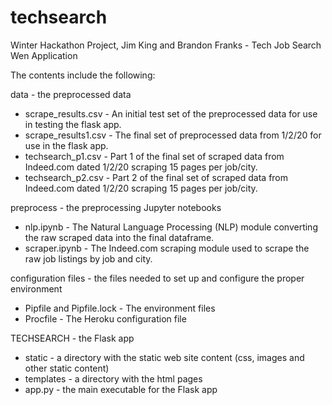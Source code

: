 # techsearch
Winter Hackathon Project, Jim King and Brandon Franks - Tech Job Search Wen Application

The contents include the following:

data - the preprocessed data

- scrape_results.csv - An initial test set of the preprocessed data for use in testing the flask app.
- scrape_results1.csv - The final set of preprocessed data from 1/2/20 for use in the flask app.
- techsearch_p1.csv - Part 1 of the final set of scraped data from Indeed.com dated 1/2/20 scraping 15 pages per job/city.
- techsearch_p2.csv - Part 2 of the final set of scraped data from Indeed.com dated 1/2/20 scraping 15 pages per job/city.

preprocess - the preprocessing Jupyter notebooks

- nlp.ipynb - The Natural Language Processing (NLP) module converting the raw scraped data into the final dataframe.
- scraper.ipynb - The Indeed.com scraping module used to scrape the raw job listings by job and city.

configuration files - the files needed to set up and configure the proper environment

- Pipfile and Pipfile.lock - The environment files
- Procfile - The Heroku configuration file

TECHSEARCH - the Flask app

- static - a directory with the static web site content (css, images and other static content)
- templates - a directory with the html pages
- app.py - the main executable for the Flask app


 
